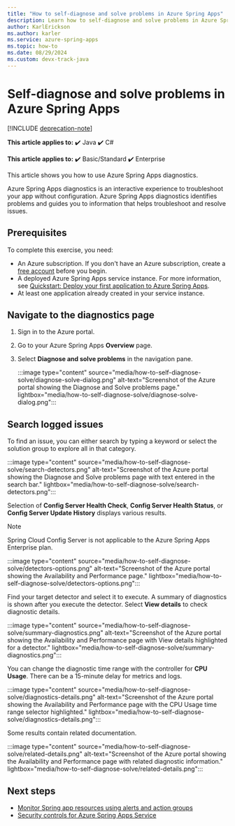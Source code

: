 ```yaml
---
title: "How to self-diagnose and solve problems in Azure Spring Apps"
description: Learn how to self-diagnose and solve problems in Azure Spring Apps.
author: KarlErickson
ms.author: karler
ms.service: azure-spring-apps
ms.topic: how-to
ms.date: 08/29/2024
ms.custom: devx-track-java
---
```


# Self-diagnose and solve problems in Azure Spring Apps

[!INCLUDE [deprecation-note](../includes/deprecation-note.md)]

**This article applies to:** ✔️ Java ✔️ C#

**This article applies to:** ✔️ Basic/Standard ✔️ Enterprise

This article shows you how to use Azure Spring Apps diagnostics.

Azure Spring Apps diagnostics is an interactive experience to troubleshoot your app without configuration. Azure Spring Apps diagnostics identifies problems and guides you to information that helps troubleshoot and resolve issues.

## Prerequisites

To complete this exercise, you need:

* An Azure subscription. If you don't have an Azure subscription, create a [free account](https://azure.microsoft.com/free/?WT.mc_id=A261C142F) before you begin.
* A deployed Azure Spring Apps service instance. For more information, see [Quickstart: Deploy your first application to Azure Spring Apps](./quickstart.md).
* At least one application already created in your service instance.

## Navigate to the diagnostics page

1. Sign in to the Azure portal.
2. Go to your Azure Spring Apps **Overview** page.
3. Select **Diagnose and solve problems** in the navigation pane.

   :::image type="content" source="media/how-to-self-diagnose-solve/diagnose-solve-dialog.png" alt-text="Screenshot of the Azure portal showing the Diagnose and Solve problems page." lightbox="media/how-to-self-diagnose-solve/diagnose-solve-dialog.png":::

## Search logged issues

To find an issue, you can either search by typing a keyword or select the solution group to explore all in that category.

:::image type="content" source="media/how-to-self-diagnose-solve/search-detectors.png" alt-text="Screenshot of the Azure portal showing the Diagnose and Solve problems page with text entered in the search bar." lightbox="media/how-to-self-diagnose-solve/search-detectors.png":::

Selection of **Config Server Health Check**, **Config Server Health Status**, or **Config Server Update History** displays various results.

> [!NOTE]
> Spring Cloud Config Server is not applicable to the Azure Spring Apps Enterprise plan.

:::image type="content" source="media/how-to-self-diagnose-solve/detectors-options.png" alt-text="Screenshot of the Azure portal showing the Availability and Performance page." lightbox="media/how-to-self-diagnose-solve/detectors-options.png":::

Find your target detector and select it to execute. A summary of diagnostics is shown after you execute the detector. Select **View details** to check diagnostic details.

:::image type="content" source="media/how-to-self-diagnose-solve/summary-diagnostics.png" alt-text="Screenshot of the Azure portal showing the Availability and Performance page with View details highlighted for a detector." lightbox="media/how-to-self-diagnose-solve/summary-diagnostics.png":::

You can change the diagnostic time range with the controller for **CPU Usage**. There can be a 15-minute delay for metrics and logs.

:::image type="content" source="media/how-to-self-diagnose-solve/diagnostics-details.png" alt-text="Screenshot of the Azure portal showing the Availability and Performance page with the CPU Usage time range selector highlighted." lightbox="media/how-to-self-diagnose-solve/diagnostics-details.png":::

Some results contain related documentation.

:::image type="content" source="media/how-to-self-diagnose-solve/related-details.png" alt-text="Screenshot of the Azure portal showing the Availability and Performance page with related diagnostic information." lightbox="media/how-to-self-diagnose-solve/related-details.png":::

## Next steps

* [Monitor Spring app resources using alerts and action groups](./tutorial-alerts-action-groups.md)
* [Security controls for Azure Spring Apps Service](./concept-security-controls.md)
